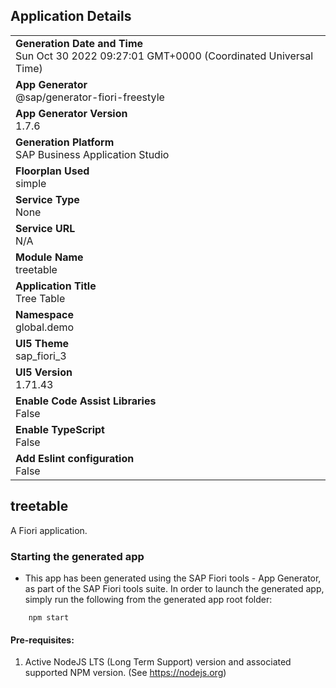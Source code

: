 ## Application Details
|               |
| ------------- |
|**Generation Date and Time**<br>Sun Oct 30 2022 09:27:01 GMT+0000 (Coordinated Universal Time)|
|**App Generator**<br>@sap/generator-fiori-freestyle|
|**App Generator Version**<br>1.7.6|
|**Generation Platform**<br>SAP Business Application Studio|
|**Floorplan Used**<br>simple|
|**Service Type**<br>None|
|**Service URL**<br>N/A
|**Module Name**<br>treetable|
|**Application Title**<br>Tree Table|
|**Namespace**<br>global.demo|
|**UI5 Theme**<br>sap_fiori_3|
|**UI5 Version**<br>1.71.43|
|**Enable Code Assist Libraries**<br>False|
|**Enable TypeScript**<br>False|
|**Add Eslint configuration**<br>False|

## treetable

A Fiori application.

### Starting the generated app

-   This app has been generated using the SAP Fiori tools - App Generator, as part of the SAP Fiori tools suite.  In order to launch the generated app, simply run the following from the generated app root folder:

```
    npm start
```

#### Pre-requisites:

1. Active NodeJS LTS (Long Term Support) version and associated supported NPM version.  (See https://nodejs.org)


